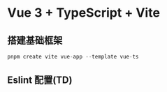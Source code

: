 # Vue 3 + TypeScript + Vite
## 搭建基础框架
```javascript
pnpm create vite vue-app --template vue-ts
```
## Eslint 配置(TD)
```javascript
```
